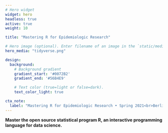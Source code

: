 ```yaml
---
# Hero widget
widget: hero
headless: true
active: true
weight: 10

title: "Mastering R for Epidemiologic Research"

# Hero image (optional). Enter filename of an image in the `static/media/` folder.
hero_media: "tidyverse.png"

design:
  background:
    # Background gradient
    gradient_start: '#0072B2'
    gradient_end: '#56B4E9'

    # Text color (true=light or false=dark).
    text_color_light: true

cta_note:
  label: "Mastering R for Epidemiologic Research • Spring 2021<br>Berlin School of Public Health"
---
```


**Master the open source statistical program R, an interactive programming language for data science.**
